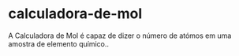 # calculadora-de-mol
A Calculadora de Mol é capaz de dizer o número de atómos em uma amostra de elemento químico..
